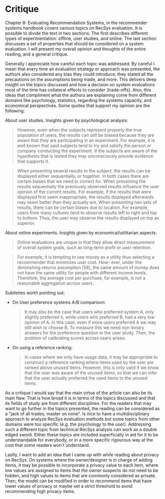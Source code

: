 # Critique

Chapter 8: Evaluating Recommendation Systems, in the recommender systems handbook covers various topics on RecSys evaluation. It is possible to divide the text in two sections. The first describes different types of experimentation: offline, user studies, and online. The last section discusses a set of properties that should be considered on a system evaluation. I will present my overall opinion and thoughts of the entire reading, and a general critique.

Generally I appreciate how careful each topic was addressed. By careful I mean that every time an evaluation strategy or approach was presented, the authors also considered any bias they could introduce, they stated all the precautions on the assumptions being made, and more. This delivers deep insight on the topics discussed and how a decision on system evaluations most of the time has collateral effects to consider (trade-offs). Also, this ideas that compliment what the authors are explaining come from different domains like psychology, statistics, regarding the systems capacity, and economical perspectives. Some quotes that support my opinion are the following:
  
About user studies. Insights given by psychological analysis:

  > However, even when the subjects represent properly the true population of users, the results can still be biased because they are aware that they are participating in an experiment. For example, it is well known that paid subjects tend to try and satisfy the person or company conducting the experiment. If the subjects are aware of the hypothesis that is tested they may unconsciously provide evidence that supports it.

  > When presenting several results to the subject, the results can be displayed either sequentially, or together. In both cases there are certain biases that we need to correct for. When presenting the results sequentially the previously observed results influence the user opinion of the current results. For example, if the results that were displayed first seem inappropriate, the results displayed afterwards may seem better than they actually are. When presenting two sets of results, there can be certain biases due to location. For example, users from many cultures tend to observe results left to right and top to bottom. Thus, the user may observe the results displayed on top as superior.


About online experiments. Insights given by economical/utilitarian aspects:

> Online evaluations are unique in that they allow direct measurement of overall system goals, such as long-term profit or user retention.

> For example, it is tempting to use money as a utility thus selecting a recommender that minimizes user cost. How- ever, under the diminishing returns assumption [56], the same amount of money does not have the same utility for people with different income levels. Therefore, the average cost per purchase, for example, is not a reasonable aggregation across users.

Subtleties worth pointing out:

- On User preference systems A/B comparison:

  > It may also be the case that users who preferred system A, only slightly preferred it, while users who preferred B, had a very low opinion of A. In this case, even if more users preferred A we may still wish to choose B. To measure this we need non-binary answers for the preference question in the user study. Then, the problem of calibrating scores across users arises.

- On using a reference ranking:

  > In cases where we only have usage data, it may be appropriate to construct a reference ranking where items used by the user are ranked above unused items. However, this is only valid if we know that the user was aware of the unused items, so that we can infer that the user actually preferred the used items to the unused items.

As a critique I would say that the main virtue of the article can also be its main flaw. That is how broad it is in terms of the topics discussed and that its fields of study are from different disciplines. For the readers that may want to go further in the topics presented, the reading can be considered as a "jack of all trades, master on none". Is nice to have a multidisciplinary approach to analyze RecSys evaluation methods but some topics from other domains were too specific (e.g. the psychology to the user). Addressing such a different topic from technical RecSys analysis can work as a double edged sword. Either these topics are included superficially in aid for it to be understandable for everybody, or in a more specific rigourous way at the cost that some readers won't understand.

Lastly, I want to add an idea that I came up with while reading about privacy on RecSys. On systems where the owner/designer is in charge of adding items, it may be possible to incorporate a privacy value to each item, where low values are assigned to items that the owner suspects do not need to be hidden, and high values to items that are commonly considered as private. Then, the model can be modified in order to recommend items that have lower values of privacy or maybe set a strict threshold to avoid recommending high privacy items.